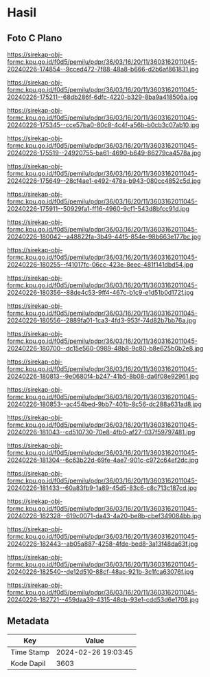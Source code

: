 # Hasil

## Foto C Plano

https://sirekap-obj-formc.kpu.go.id/f0d5/pemilu/pdpr/36/03/16/20/11/3603162011045-20240226-174854--9cced472-7f88-48a8-b666-d2b6af861831.jpg

https://sirekap-obj-formc.kpu.go.id/f0d5/pemilu/pdpr/36/03/16/20/11/3603162011045-20240226-175211--68db286f-6dfc-4220-b329-8ba9a418506a.jpg

https://sirekap-obj-formc.kpu.go.id/f0d5/pemilu/pdpr/36/03/16/20/11/3603162011045-20240226-175345--cce57ba0-80c8-4c4f-a56b-b0cb3c07ab10.jpg

https://sirekap-obj-formc.kpu.go.id/f0d5/pemilu/pdpr/36/03/16/20/11/3603162011045-20240226-175519--24920755-ba61-4690-b649-86279ca4578a.jpg

https://sirekap-obj-formc.kpu.go.id/f0d5/pemilu/pdpr/36/03/16/20/11/3603162011045-20240226-175649--28cf4ae1-e492-478a-b943-080cc4852c5d.jpg

https://sirekap-obj-formc.kpu.go.id/f0d5/pemilu/pdpr/36/03/16/20/11/3603162011045-20240226-175911--50929fa1-ff16-4960-9cf1-543d8bfcc91d.jpg

https://sirekap-obj-formc.kpu.go.id/f0d5/pemilu/pdpr/36/03/16/20/11/3603162011045-20240226-180042--a48822fa-3b49-44f5-854e-98b663e177bc.jpg

https://sirekap-obj-formc.kpu.go.id/f0d5/pemilu/pdpr/36/03/16/20/11/3603162011045-20240226-180255--f41017fc-06cc-423e-8eec-481f141dbd54.jpg

https://sirekap-obj-formc.kpu.go.id/f0d5/pemilu/pdpr/36/03/16/20/11/3603162011045-20240226-180356--88de4c53-9ff4-467c-b1c9-e1d51b0d172f.jpg

https://sirekap-obj-formc.kpu.go.id/f0d5/pemilu/pdpr/36/03/16/20/11/3603162011045-20240226-180556--2889fa01-1ca3-4fd3-953f-74d82b7bb76a.jpg

https://sirekap-obj-formc.kpu.go.id/f0d5/pemilu/pdpr/36/03/16/20/11/3603162011045-20240226-180700--dc15e560-0989-48b8-9c80-b8e625b0b2e8.jpg

https://sirekap-obj-formc.kpu.go.id/f0d5/pemilu/pdpr/36/03/16/20/11/3603162011045-20240226-180813--9e0680f4-b247-41b5-8b08-da6f08e92961.jpg

https://sirekap-obj-formc.kpu.go.id/f0d5/pemilu/pdpr/36/03/16/20/11/3603162011045-20240226-180853--ac454bed-9bb7-401b-8c56-dc288a631ad8.jpg

https://sirekap-obj-formc.kpu.go.id/f0d5/pemilu/pdpr/36/03/16/20/11/3603162011045-20240226-181043--cd510730-70e8-4fb0-af27-037f59797481.jpg

https://sirekap-obj-formc.kpu.go.id/f0d5/pemilu/pdpr/36/03/16/20/11/3603162011045-20240226-181304--6c63b22d-69fe-4ae7-901c-c972c64ef2dc.jpg

https://sirekap-obj-formc.kpu.go.id/f0d5/pemilu/pdpr/36/03/16/20/11/3603162011045-20240226-181433--60a83fb9-1a89-45d5-83c6-c8c713c187cd.jpg

https://sirekap-obj-formc.kpu.go.id/f0d5/pemilu/pdpr/36/03/16/20/11/3603162011045-20240226-182328--619c0071-da43-4a20-be8b-cbef349084bb.jpg

https://sirekap-obj-formc.kpu.go.id/f0d5/pemilu/pdpr/36/03/16/20/11/3603162011045-20240226-182443--ab05a887-4258-4fde-bed8-3a13f48da63f.jpg

https://sirekap-obj-formc.kpu.go.id/f0d5/pemilu/pdpr/36/03/16/20/11/3603162011045-20240226-182540--de12d510-88cf-48ac-921b-3c1fca63076f.jpg

https://sirekap-obj-formc.kpu.go.id/f0d5/pemilu/pdpr/36/03/16/20/11/3603162011045-20240226-182721--459daa39-4315-48cb-93e1-cdd53d6e1708.jpg


## Metadata

| Key        | Value               |
| ---------- | ------------------- |
| Time Stamp | 2024-02-26 19:03:45 |
| Kode Dapil | 3603                |



